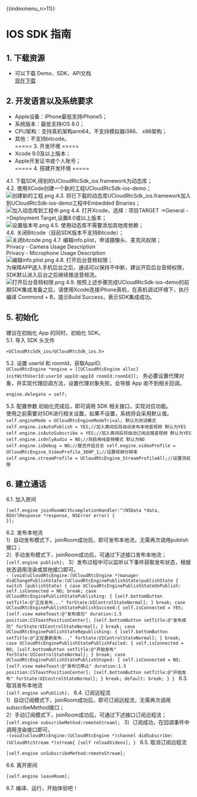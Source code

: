 {{indexmenu_n>11}}

# IOS SDK 指南

## 1\. 下载资源

  - 可以下载 Demo、SDK、API文档  
    [现在下载](https://github.com/ucloud/urtc-ios-demo.git)

## 2\. 开发语言以及系统要求

  - Apple设备：iPhone最低支持iPhone5；  
  - 系统版本：最低支持iOS 8.0；  
  - CPU架构：支持真机架构arm64，不支持模拟器i386、 x86架构；  
  - 其他：不支持bitcode。  
    \===== 3. 开发环境 =====
  -  Xcode 9.0及以上版本；  
  - Apple开发证书或个人账号；  
    \===== 4. 搭建开发环境 =====

4.1. 下载SDK,得到的UCloudRtcSdk\_ios.framework为动态库；  
4.2. 使用XCode创建一个新的工程UCloudRtcSdk-ios-demo；  
![创建新的工程.png](创建新的工程.png) 4.3.
将已下载的动态库UCloudRtcSdk\_ios.framework加入到UCloudRtcSdk-ios-demo工程中Embedded
Binaries；  
![加入动态库到工程中.png](加入动态库到工程中.png) 4.4. 打开Xcode，选择：项目TARGET -\>General
-\>Deployment Target,设置8.0或以上版本；  
![设置版本号.png](设置版本号.png) 4.5. 使用动态库不需要添加其他库依赖；  
4.6. 关闭Bitcode（目前SDK版本不支持Bitcode）；  
![关闭bitcode.png](关闭bitcode.png) 4.7. 编辑info.plist，申请摄像头、麦克风权限；  
Privacy - Camera Usage Description  
Privacy - Microphone Usage Description  
![编辑info.plist.png](编辑info.plist.png) 4.8. 打开后台音频权限；  
为保障APP退入手机后台之后，通话可以保持不中断，建议开启后台音频权限，SDK默认进入后台之后继续推送音频流。  
![打开后台音频权限.png](打开后台音频权限.png) 4.9.
按照上述步骤完成UCloudRtcSdk-ios-demo的前期SDK集成准备之后，请使用Xcode连接iPhone真机，在真机调试环境下，执行编译
Commond + B，提示Build Success，表示SDK集成成功。  

## 5\. 初始化

建议在初始化 App 的同时，初始化 SDK。  
5.1. 导入 SDK 头文件  

``` objc
<UCloudRtcSdk_ios/UCloudRtcSdk_ios.h>
```

5.2. 设置 userId 和 roomId，获取AppID;  
`UCloudRtcEngine *engine = [[UCloudRtcEngine alloc]
initWithUserId:userId appId:appId roomId:roomId]];
` 务必要设置代理对象，并实现代理回调方法，设置代理对象失败，会导致 App 收不到相关回调。

``` objc
engine.delegate = self;
```

5.3. 配置参数 初始化完成后，即可调用 SDK 相关接口，实现对应功能。  
使用之前需要对SDK进行相关设置，如果不设置，系统将会采用默认值。  
`self.engineMode = UCloudRtcEngineModeTrival; 默认为测试模式
self.engine.isAutoPublish = YES;//加入房间后将自动发布本地音视频 默认为YES
self.engine.isAutoSubscribe = YES;//加入房间后将自动订阅远端音视频 默认为YES
self.engine.isOnlyAudio = NO;//将启用纯音频模式 默认为NO
self.engine.isDebug = NO;//是否开启日志
self.engine.videoProfile = UCloudRtcEngine_VideoProfile_360P_1;//设置视频分辨率
self.engine.streamProfile = UCloudRtcEngine_StreamProfileAll;//设置流权限
`

## 6\. 建立通话

6.1. 加入房间

``` objc
[self.engine joinRoomWithcompletionHandler:^(NSData *data, NSUrlResponse *response, NSError error) {
}];

```

6.2. 发布本地流  
1）自动发布模式下，joinRoom成功后，即可发布本地流，无需再次调用publish接口；  
2）手动发布模式下，joinRoom成功后，可通过下述接口发布本地流；  
`[self.engine publish];
` 3）发布过程中可以监听以下事件获取发布状态，根据状态调用渲染或其他接口即可。  
`- (void)uCloudRtcEngine:(UCloudRtcEngine *)manager
didChangePublishState:(UCloudRtcEnginePublishState)publishState {
switch (publishState) {
case UCloudRtcEnginePublishStateUnPublish:
self.isConnected = NO;
break;
case UCloudRtcEnginePublishStatePublishing: {
[self.bottomButton setTitle:@"正在发布..." forState:UIControlStateNormal];
}
break;
case UCloudRtcEnginePublishStatePublishSucceed:{
self.isConnected = YES;
[self.view makeToast:@"发布成功" duration:1.5
position:CSToastPositionCenter];
[self.bottomButton setTitle:@"发布成功" forState:UIControlStateNormal];
}
break;
case UCloudRtcEnginePublishStateRepublishing: {
[self.bottomButton setTitle:@"正在重新发布..." forState:UIControlStateNormal];
}
break;
case UCloudRtcEnginePublishStatePublishFailed: {
self.isConnected = NO;
[self.bottomButton setTitle:@"开始发布" forState:UIControlStateNormal];
}
break;
case UCloudRtcEnginePublishStatePublishStoped: {
self.isConnected = NO;
[self.view makeToast:@"发布已停止" duration:1.5
position:CSToastPositionCenter];
[self.bottomButton setTitle:@"开始发布" forState:UIControlStateNormal];
}
break;
default:
break;
}
}
` 6.3. 取消发布本地流  
`[self.engine unPublish];
` 6.4. 订阅远程流  
1）自动订阅模式下，joinRoom成功后，即可订阅远程流，无需再次调用subscribeMethod接口；  
2）手动订阅模式下，joinRoom成功后，可通过下述接口订阅远程流；  
`[self.engine subscribeMethod:remoteStream];
` 3）订阅成功，在回调事件中调用渲染接口即可。  
`-(void)uCloudRtcEngine:(UCloudRtcEngine *)channel
didSubscribe:(UCloudRtcStream *)stream{
[self reloadVideos];
}
` 6.5. 取消订阅远程流

``` objc
[self.engine unSubscribeMethod:remoteStream];
```

6.6. 离开房间

``` objc
[self.engine leaveRoom];
```

6.7. 编译、运行，开始体验吧！
